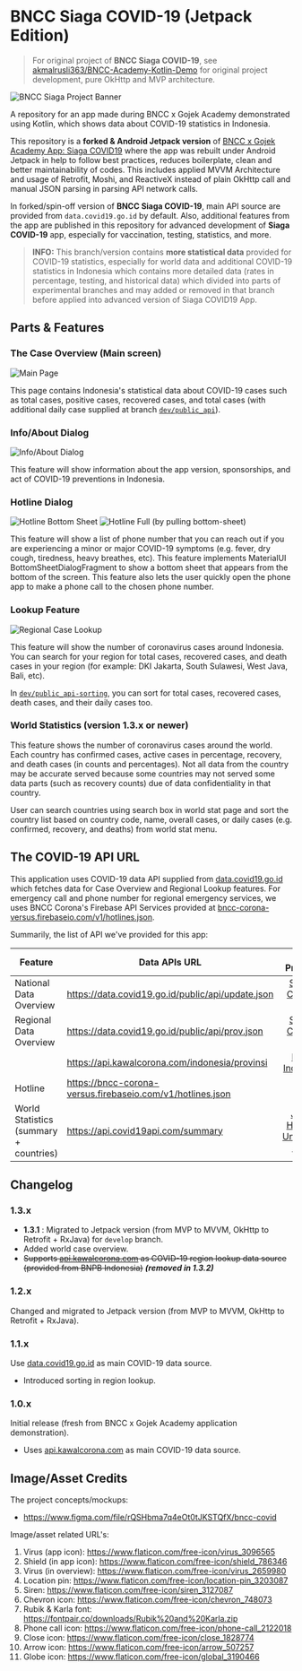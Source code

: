 # BNCC Siaga COVID-19 (Jetpack Edition)

> For original project of **BNCC Siaga COVID-19**, see [akmalrusli363/BNCC-Academy-Kotlin-Demo](https://github.com/akmalrusli363/BNCC-Academy-Kotlin-Demo) for original project development, pure OkHttp and MVP architecture.

![BNCC Siaga Project Banner](project-banner.png)

A repository for an app made during BNCC x Gojek Academy demonstrated using Kotlin, which shows data about COVID-19 statistics in Indonesia.

This repository is a **forked & Android Jetpack version** of [BNCC x Gojek Academy App: Siaga COVID19](https://github.com/akmalrusli363/BNCC-Academy-Kotlin-Demo) where the app was rebuilt under Android Jetpack in help to follow best practices, reduces boilerplate, clean and better maintainability of codes. This includes applied MVVM Architecture and usage of Retrofit, Moshi, and ReactiveX instead of plain OkHttp call and manual JSON parsing in parsing API network calls.

In forked/spin-off version of **BNCC Siaga COVID-19**, main API source are provided from `data.covid19.go.id` by default. Also, additional features from the app are published in this repository for advanced development of **Siaga COVID-19** app, especially for vaccination, testing, statistics, and more. 

> **INFO:** This branch/version contains **more statistical data** provided for COVID-19 statistics, especially for world data and additional COVID-19 statistics in Indonesia which contains more detailed data (rates in percentage, testing, and historical data) which divided into parts of experimental branches and may added or removed in that branch before applied into advanced version of Siaga COVID19 App.

## Parts & Features

### The Case Overview (Main screen)

![Main Page](screenshots/home.png "Main Page")

This page contains Indonesia's statistical data about COVID-19 cases such as total cases, positive cases, recovered cases, and total cases (with additional daily case supplied at branch [`dev/public_api`](https://github.com/akmalrusli363/BNCC-Academy-Kotlin-Demo/tree/dev/public_api)).

### Info/About Dialog

![Info/About Dialog](screenshots/about.png "Info/About Dialog")

This feature will show information about the app version, sponsorships, and act of COVID-19 preventions in Indonesia.

### Hotline Dialog

![Hotline Bottom Sheet](screenshots/hotline.png "Hotline Bottom Sheet")
![Hotline Full (by pulling bottom-sheet)](screenshots/hotline-full.png "Hotline Full (by pulling bottom-sheet)")

This feature will show a list of phone number that you can reach out if you are experiencing a minor or major COVID-19 symptoms (e.g. fever, dry cough, tiredness, heavy breathes, etc). This feature implements MaterialUI BottomSheetDialogFragment to show a bottom sheet that appears from the bottom of the screen. This feature also lets the user quickly open the phone app to make a phone call to the chosen phone number.

### Lookup Feature

![Regional Case Lookup](screenshots/region-lookup.png "Regional Case Lookup")

This feature will show the number of coronavirus cases around Indonesia. You can search for your region for total cases, recovered cases, and death cases in your region (for example: DKI Jakarta, South Sulawesi, West Java, Bali, etc).

In [`dev/public_api-sorting`](https://github.com/akmalrusli363/BNCC-Academy-Kotlin-Demo/tree/dev/public_api-sorting), you can sort for total cases, recovered cases, death cases, and their daily cases too.

### World Statistics (version 1.3.x or newer)
This feature shows the number of coronavirus cases around the world. Each country has confirmed cases, active cases in percentage, recovery, and death cases (in counts and percentages). Not all data from the country may be accurate served because some countries may not served some data parts (such as recovery counts) due of data confidentiality in that country.

User can search countries using search box in world stat page and sort the country list based on country code, name, overall cases, or daily cases (e.g. confirmed, recovery, and deaths) from world stat menu.


## The COVID-19 API URL
This application uses COVID-19 data API supplied from [data.covid19.go.id](https://data.covid19.go.id) which fetches data for Case Overview and Regional Lookup features. For emergency call and phone number for regional emergency services, we uses BNCC Corona's Firebase API Services provided at [bncc-corona-versus.firebaseio.com/v1/hotlines.json](https://bncc-corona-versus.firebaseio.com/v1/hotlines.json).

Summarily, the list of API we've provided for this app:

| Feature | Data APIs URL | Data Provider | Branch |
| --- | --- | :---: | :---: |
| National Data Overview | https://data.covid19.go.id/public/api/update.json | [Satgas COVID-19](https://data.covid19.go.id/public/index.html) | any |
| Regional Data Overview | https://data.covid19.go.id/public/api/prov.json | [Satgas COVID-19](https://data.covid19.go.id/public/index.html) | any |
|  | https://api.kawalcorona.com/indonesia/provinsi | [BNPB Indonesia](https://bnpb-inacovid19.hub.arcgis.com/) | `develop` |
| Hotline | https://bncc-corona-versus.firebaseio.com/v1/hotlines.json | ? | any |
| World Statistics (summary + countries) | https://api.covid19api.com/summary | [Johns Hopkins University CSSE](https://coronavirus.jhu.edu/map.html) | `develop` |


## Changelog

### 1.3.x
- **1.3.1** : Migrated to Jetpack version (from MVP to MVVM, OkHttp to Retrofit + RxJava) for `develop` branch.
- Added world case overview.
- ~~Supports [api.kawalcorona.com](https://api.kawalcorona.com/) as COVID-19 region lookup data source (provided from BNPB Indonesia)~~ **_(removed in 1.3.2)_**

### 1.2.x
Changed and migrated to Jetpack version (from MVP to MVVM, OkHttp to Retrofit + RxJava).

### 1.1.x
Use [data.covid19.go.id](https://data.covid19.go.id) as main COVID-19 data source.
- Introduced sorting in region lookup.
  
### 1.0.x
Initial release (fresh from BNCC x Gojek Academy application demonstration).
- Uses [api.kawalcorona.com](https://api.kawalcorona.com/) as main COVID-19 data source.


## Image/Asset Credits

The project concepts/mockups:
- https://www.figma.com/file/rQSHbma7q4eOt0tJKSTQfX/bncc-covid

Image/asset related URL's:
1. Virus (app icon): https://www.flaticon.com/free-icon/virus_3096565
2. Shield (in app icon): https://www.flaticon.com/free-icon/shield_786346
3. Virus (in overview): https://www.flaticon.com/free-icon/virus_2659980
4. Location pin: https://www.flaticon.com/free-icon/location-pin_3203087
5. Siren: https://www.flaticon.com/free-icon/siren_3127087
6. Chevron icon: https://www.flaticon.com/free-icon/chevron_748073
7. Rubik & Karla font: https://fontpair.co/downloads/Rubik%20and%20Karla.zip
8. Phone call icon: https://www.flaticon.com/free-icon/phone-call_2122018
9. Close icon: https://www.flaticon.com/free-icon/close_1828774
10. Arrow icon: https://www.flaticon.com/free-icon/arrow_507257
11. Globe icon: https://www.flaticon.com/free-icon/global_3190466

